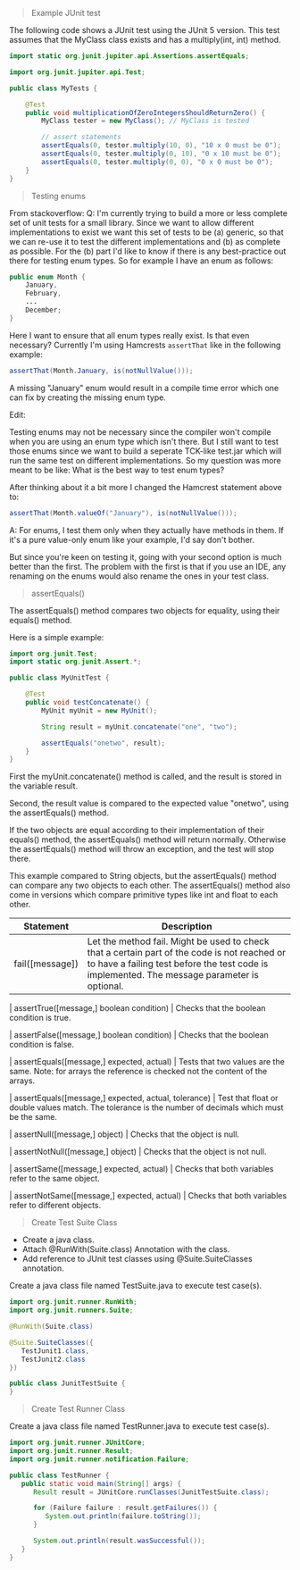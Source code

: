 > Example JUnit test

The following code shows a JUnit test using the JUnit 5 version. This test assumes that the MyClass class exists and has a multiply(int, int) method.

~~~java
import static org.junit.jupiter.api.Assertions.assertEquals;

import org.junit.jupiter.api.Test;

public class MyTests {

    @Test
    public void multiplicationOfZeroIntegersShouldReturnZero() {
        MyClass tester = new MyClass(); // MyClass is tested

        // assert statements
        assertEquals(0, tester.multiply(10, 0), "10 x 0 must be 0");
        assertEquals(0, tester.multiply(0, 10), "0 x 10 must be 0");
        assertEquals(0, tester.multiply(0, 0), "0 x 0 must be 0");
    }
}
~~~

> Testing enums

From stackoverflow:
Q: I'm currently trying to build a more or less complete set of unit tests for a small library. Since we want to allow different implementations to exist we want this set of tests to be (a) generic, so that we can re-use it to test the different implementations and (b) as complete as possible. For the (b) part I'd like to know if there is any best-practice out there for testing enum types. So for example I have an enum as follows:

~~~java
public enum Month {
    January,
    February,
    ...
    December;
}
~~~

Here I want to ensure that all enum types really exist. Is that even necessary? Currently I'm using Hamcrests `assertThat` like in the following example:
~~~java
assertThat(Month.January, is(notNullValue()));
~~~
A missing "January" enum would result in a compile time error which one can fix by creating the missing enum type.

Edit:

Testing enums may not be necessary since the compiler won't compile when you are using an enum type which isn't there. But I still want to test those enums since we want to build a seperate TCK-like test.jar which will run the same test on different implementations. So my question was more meant to be like: What is the best way to test enum types?

After thinking about it a bit more I changed the Hamcrest statement above to:
~~~java
assertThat(Month.valueOf("January"), is(notNullValue()));
~~~

A: For enums, I test them only when they actually have methods in them. If it's a pure value-only enum like your example, I'd say don't bother.

But since you're keen on testing it, going with your second option is much better than the first. The problem with the first is that if you use an IDE, any renaming on the enums would also rename the ones in your test class.

> assertEquals()

The assertEquals() method compares two objects for equality, using their equals() method.

Here is a simple example:

~~~java
import org.junit.Test;
import static org.junit.Assert.*;

public class MyUnitTest {

    @Test
    public void testConcatenate() {
        MyUnit myUnit = new MyUnit();

        String result = myUnit.concatenate("one", "two");

        assertEquals("onetwo", result);
    }
}
~~~

First the myUnit.concatenate() method is called, and the result is stored in the variable result.

Second, the result value is compared to the expected value "onetwo", using the assertEquals() method.

If the two objects are equal according to their implementation of their equals() method, the assertEquals() method will return normally. Otherwise the assertEquals() method will throw an exception, and the test will stop there.

This example compared to String objects, but the assertEquals() method can compare any two objects to each other. The assertEquals() method also come in versions which compare primitive types like int and float to each other.



Statement |	Description
--- | ---
| fail([message]) | Let the method fail. Might be used to check that a certain part of the code is not reached or to have a failing test before the test code is implemented. The message parameter is optional.

| assertTrue([message,] boolean condition) | Checks that the boolean condition is true.

| assertFalse([message,] boolean condition) | Checks that the boolean condition is false.

| assertEquals([message,] expected, actual) | Tests that two values are the same. Note: for arrays the reference is checked not the content of the arrays.

| assertEquals([message,] expected, actual, tolerance) | Test that float or double values match. The tolerance is the number of decimals which must be the same.

| assertNull([message,] object) | Checks that the object is null.

| assertNotNull([message,] object) | Checks that the object is not null.

| assertSame([message,] expected, actual) | Checks that both variables refer to the same object.

| assertNotSame([message,] expected, actual) | Checks that both variables refer to different objects.

> Create Test Suite Class

+ Create a java class.
+ Attach @RunWith(Suite.class) Annotation with the class.
+ Add reference to JUnit test classes using @Suite.SuiteClasses annotation.

Create a java class file named TestSuite.java to execute test case(s).

~~~java
import org.junit.runner.RunWith;
import org.junit.runners.Suite;

@RunWith(Suite.class)

@Suite.SuiteClasses({
   TestJunit1.class,
   TestJunit2.class
})

public class JunitTestSuite {   
}  	
~~~

> Create Test Runner Class

Create a java class file named TestRunner.java to execute test case(s).

~~~java
import org.junit.runner.JUnitCore;
import org.junit.runner.Result;
import org.junit.runner.notification.Failure;

public class TestRunner {
   public static void main(String[] args) {
      Result result = JUnitCore.runClasses(JunitTestSuite.class);

      for (Failure failure : result.getFailures()) {
         System.out.println(failure.toString());
      }

      System.out.println(result.wasSuccessful());
   }
}  
~~~	



#
